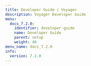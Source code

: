 ```yaml
---
title: Developer Guide | Voyager
description: Voyager Developer Guide
menu:
  docs_7.2.0:
    identifier: developer-guide
    name: Developer Guide
    parent: setup
    weight: 40
menu_name: docs_7.2.0
info:
  version: 7.2.0
---
```


